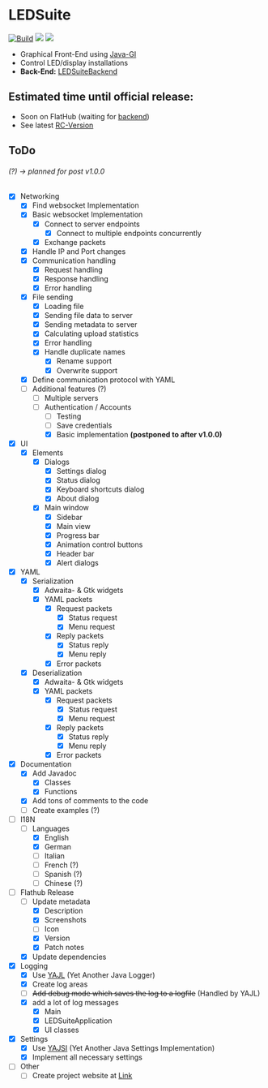 # LEDSuite
[![Build](https://github.com/ToxicStoxm/LEDSuite/actions/workflows/build.yml/badge.svg)](https://github.com/ToxicStoxm/LEDSuite/actions/workflows/build.yml) <img src="https://img.shields.io/endpoint?url=https%3A%2F%2Fghloc.vercel.app%2Fapi%2FToxicStoxm%2FLEDSuite%2Fbadge?format=human"> <img src="https://img.shields.io/liberapay/receives/ToxicStoxm.svg?logo=liberapay">
- Graphical Front-End using [Java-GI](https://github.com/jwharm/java-gi) 
- Control LED/display installations
- **Back-End:** [LEDSuiteBackend](https://gitlab.com/hannescam/LEDSuiteBackend)
## Estimated time until official release:
- Soon on FlatHub (waiting for <a href="https://gitlab.com/hannescam/LEDSuiteBackend">backend</a>)
- See latest [RC-Version](https://github.com/ToxicStoxm/LEDSuite/releases)

## ToDo
###### (?) → planned for post v1.0.0
- [X] Networking
  - [X] Find websocket Implementation
  - [X] Basic websocket Implementation
    - [X] Connect to server endpoints
      - [X] Connect to multiple endpoints concurrently
    - [X] Exchange packets
  - [X] Handle IP and Port changes
  - [X] Communication handling
    - [X] Request handling
    - [X] Response handling
    - [X] Error handling
  - [X] File sending
    - [X] Loading file
    - [X] Sending file data to server
    - [X] Sending metadata to server
    - [X] Calculating upload statistics
    - [X] Error handling
    - [X] Handle duplicate names
      - [X] Rename support
      - [X] Overwrite support
  - [X] Define communication protocol with YAML
  - [ ] Additional features (?)
    - [ ] Multiple servers
    - [ ] Authentication / Accounts
      - [ ] Testing
      - [ ] Save credentials
      - [X] Basic implementation **(postponed to after v1.0.0)**
- [X] UI
  - [X] Elements
    -  [X] Dialogs
      - [X] Settings dialog
      - [X] Status dialog
      - [X] Keyboard shortcuts dialog
      - [X] About dialog
    - [X] Main window
      - [X] Sidebar
      - [X] Main view
      - [X] Progress bar
      - [X] Animation control buttons
      - [X] Header bar
      - [X] Alert dialogs
- [X] YAML
  - [X] Serialization
    - [X] Adwaita- & Gtk widgets
    - [X] YAML packets
      - [X] Request packets
        - [X] Status request
        - [X] Menu request
      - [X] Reply packets
        - [X] Status reply
        - [X] Menu reply
      - [X] Error packets
  - [X] Deserialization
    - [X] Adwaita- & Gtk widgets
    - [X] YAML packets
      - [X] Request packets
        - [X] Status request
        - [X] Menu request
      - [X] Reply packets
        - [X] Status reply
        - [X] Menu reply
      - [X] Error packets
- [X] Documentation
  - [X] Add Javadoc
    - [X] Classes
    - [X] Functions
  - [X] Add tons of comments to the code
  - [ ] Create examples (?)
- [ ] I18N
  - [ ] Languages
    - [X] English
    - [X] German
    - [ ] Italian
    - [ ] French (?)
    - [ ] Spanish (?)
    - [ ] Chinese (?)
- [ ] Flathub Release
  - [ ] Update metadata
    - [X] Description
    - [X] Screenshots
    - [ ] Icon
    - [X] Version
    - [X] Patch notes
  - [X] Update dependencies
- [X] Logging
  - [X] Use [YAJL](https://github.com/ToxicStoxm/YAJL) (Yet Another Java Logger)
  - [X] Create log areas
  - [ ] ~~Add debug mode which saves the log to a logfile~~ (Handled by YAJL)
  - [X] add a lot of log messages
    - [X] Main
    - [X] LEDSuiteApplication
    - [X] UI classes
- [X] Settings
  - [X] Use [YAJSI](https://github.com/ToxicStoxm/YAJSI) (Yet Another Java Settings Implementation)
  - [X] Implement all necessary settings
- [ ] Other
  - [ ] Create project website at [Link](https://toxicstoxm.com/LEDSuite) 
